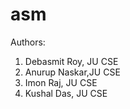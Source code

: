 # asm

Authors:
1. Debasmit Roy, JU CSE
2. Anurup Naskar,JU CSE
3. Imon Raj, JU CSE
4. Kushal Das, JU CSE
